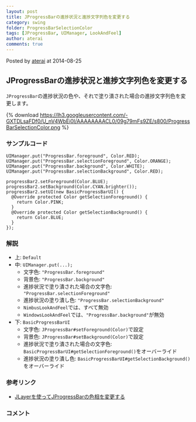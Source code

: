 ```yaml
---
layout: post
title: JProgressBarの進捗状況と進捗文字列色を変更する
category: swing
folder: ProgressBarSelectionColor
tags: [JProgressBar, UIManager, LookAndFeel]
author: aterai
comments: true
---
```


Posted by [aterai](http://terai.xrea.jp/aterai.html) at 2014-08-25

## JProgressBarの進捗状況と進捗文字列色を変更する
`JProgressBar`の進捗状況の色や、それで塗り潰された場合の進捗文字列色を変更します。


{% download https://lh3.googleusercontent.com/-GXTDLsaFDf0/U_nV4WbEi0I/AAAAAAAACL0/09g79mFs9ZE/s800/ProgressBarSelectionColor.png %}

### サンプルコード
<pre class="prettyprint"><code>UIManager.put("ProgressBar.foreground", Color.RED);
UIManager.put("ProgressBar.selectionForeground", Color.ORANGE);
UIManager.put("ProgressBar.background", Color.WHITE);
UIManager.put("ProgressBar.selectionBackground", Color.RED);
</code></pre>

<pre class="prettyprint"><code>progressBar2.setForeground(Color.BLUE);
progressBar2.setBackground(Color.CYAN.brighter());
progressBar2.setUI(new BasicProgressBarUI() {
  @Override protected Color getSelectionForeground() {
    return Color.PINK;
  }
  @Override protected Color getSelectionBackground() {
    return Color.BLUE;
  }
});
</code></pre>


### 解説
- 上: `Default`
- 中: `UIManager.put(...);`
    - 文字色: `"ProgressBar.foreground"`
    - 背景色: `"ProgressBar.background"`
    - 進捗状況で塗り潰された場合の文字色: `"ProgressBar.selectionForeground"`
    - 進捗状況の塗り潰し色: `"ProgressBar.selectionBackground"`
    - `NimbusLookAndFeel`では、すべて無効
    - `WindowsLookAndFeel`では、`"ProgressBar.background"`が無効
- 下: `BasicProgressBarUI`
    - 文字色: `JProgressBar#setForeground(Color)`で設定
    - 背景色: `JProgressBar#setBackground(Color)`で設定
    - 進捗状況で塗り潰された場合の文字色: `BasicProgressBarUI#getSelectionForeground()`をオーバーライド
    - 進捗状況の塗り潰し色: `BasicProgressBarUI#getSelectionBackground()`をオーバーライド

<!-- dummy comment line for breaking list -->

### 参考リンク
- [JLayerを使ってJProgressBarの色相を変更する](http://terai.xrea.jp/Swing/ColorChannelSwapFilter.html)

<!-- dummy comment line for breaking list -->

### コメント
